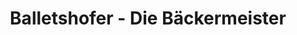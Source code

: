 ---
title: "Balletshofer - Die Bäckermeister"
url: /dachau/balletshofer-die-baeckermeister-wettersteinring/
shop: Bäckerei
---